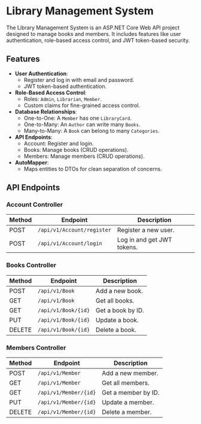 # Library Management System

The Library Management System is an ASP.NET Core Web API project designed to manage books and members.
It includes features like user authentication, role-based access control, and JWT token-based security.

## Features

- **User Authentication**:
    - Register and log in with email and password.
    - JWT token-based authentication.
- **Role-Based Access Control**:
    - Roles: `Admin`, `Librarian`, `Member`.
    - Custom claims for fine-grained access control.
- **Database Relationships**:
    - One-to-One: A `Member` has one `LibraryCard`.
    - One-to-Many: An `Author` can write many `Books`.
    - Many-to-Many: A `Book` can belong to many `Categories`.
- **API Endpoints**:
    - Account: Register and login.
    - Books: Manage books (CRUD operations).
    - Members: Manage members (CRUD operations).
- **AutoMapper**:
    - Maps entities to DTOs for clean separation of concerns.

## API Endpoints

### Account Controller

| Method | Endpoint                   | Description                |
|--------|----------------------------|----------------------------|
| POST   | `/api/v1/Account/register` | Register a new user.       |
| POST   | `/api/v1/Account/login`    | Log in and get JWT tokens. |

### Books Controller

| Method | Endpoint            | Description       |
|--------|---------------------|-------------------|
| POST   | `/api/v1/Book`      | Add a new book.   |
| GET    | `/api/v1/Book`      | Get all books.    |
| GET    | `/api/v1/Book/{id}` | Get a book by ID. |
| PUT    | `/api/v1/Book/{id}` | Update a book.    |
| DELETE | `/api/v1/Book/{id}` | Delete a book.    |

### Members Controller

| Method | Endpoint              | Description         |
|--------|-----------------------|---------------------|
| POST   | `/api/v1/Member`      | Add a new member.   |
| GET    | `/api/v1/Member`      | Get all members.    |
| GET    | `/api/v1/Member/{id}` | Get a member by ID. |
| PUT    | `/api/v1/Member/{id}` | Update a member.    |
| DELETE | `/api/v1/Member/{id}` | Delete a member.    |

